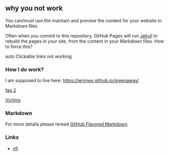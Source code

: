 ## why you not work

You can/must use the maintain and preview the content for your website in Markdown files.

Often when you commit to this repository, GitHub Pages will run [Jekyll](https://jekyllrb.com/) to rebuild the pages in your site, from the content in your Markdown files. How to force this?

auto Clickable links not working

### How I do work?

I am supposed to live here: https://jerimee.github.io/greenaway/


[faq 2](faq)

[Victims](victims)

### Markdown

For more details please reread  [GitHub Flavored Markdown](https://guides.github.com/features/mastering-markdown/).

### Links

* [vfi](https://vfi.mistdriven.com/fallhome.html)


